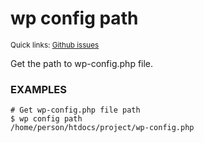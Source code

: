 # wp config path

<small>Quick links: <a href="https://github.com/issues?q=is%3Aopen+label%3Acommand%3Aconfig-path+sort%3Aupdated-desc+org%3Awp-cli">Github issues</a></small>

Get the path to wp-config.php file.

### EXAMPLES

    # Get wp-config.php file path
    $ wp config path
    /home/person/htdocs/project/wp-config.php


